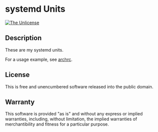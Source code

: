 # systemd Units

[![The Unlicense](https://img.shields.io/badge/license-The_Unlicense-red.svg)](./LICENSE.txt)

## Description

These are my systemd units.

For a usage example, see [archrc].

[archrc]: https://github.com/rxrc/archrc

## License

This is free and unencumbered software released into the public domain.

## Warranty

This software is provided "as is" and without any express or
implied warranties, including, without limitation, the implied
warranties of merchantibility and fitness for a particular
purpose.

